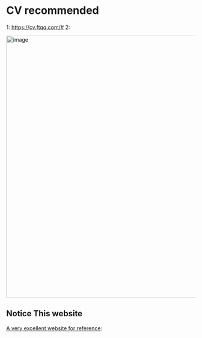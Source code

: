 # CV recommended
1: https://cv.ftqq.com/#
2:

<img width="695" alt="image" src="https://github.com/charleswang2028/CVrecommended/assets/154791059/717c03a7-5f9f-4038-87ac-e96563c8572f">

## Notice This website
[A very excellent website for reference](https://weijunext.com/article/indie-hacker-tech-stack-tools#%E5%BD%95%E5%B1%8F):
